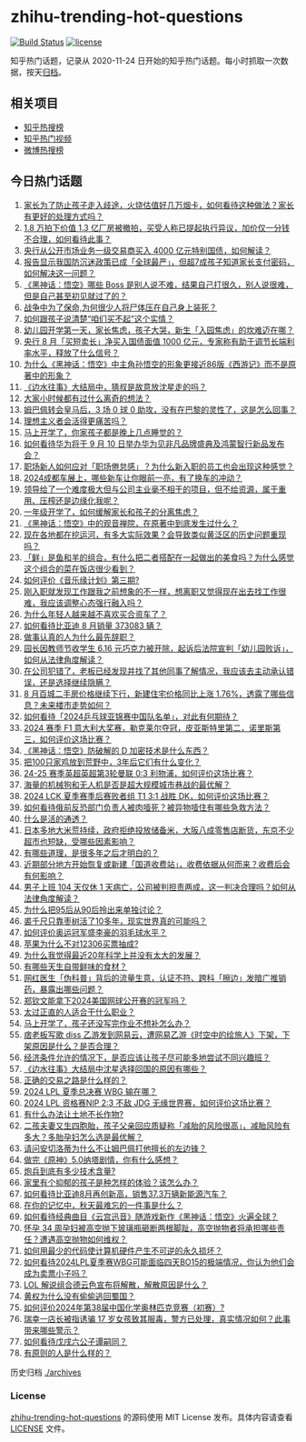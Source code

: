 # zhihu-trending-hot-questions

[![Build Status](https://github.com/justjavac/zhihu-trending-hot-questions/workflows/ci/badge.svg?branch=master)](https://github.com/justjavac/zhihu-trending-hot-questions/actions)
[![license](https://img.shields.io/github/license/justjavac/zhihu-trending-hot-questions)](https://github.com/justjavac/zhihu-trending-hot-questions/blob/master/LICENSE)

知乎热门话题，记录从 2020-11-24
日开始的知乎热门话题。每小时抓取一次数据，按天[归档](./archives)。

## 相关项目

- [知乎热搜榜](https://github.com/justjavac/zhihu-trending-top-search)
- [知乎热门视频](https://github.com/justjavac/zhihu-trending-hot-video)
- [微博热搜榜](https://github.com/justjavac/weibo-trending-hot-search)

## 今日热门话题

<!-- BEGIN -->
<!-- 最后更新时间 Mon Sep 02 2024 12:09:05 GMT+0800 (China Standard Time) -->

1. [家长为了防止孩子走入歧途，火烧估值好几万烟卡，如何看待这种做法？家长有更好的处理方式吗？](https://www.zhihu.com/question/665922357)
1. [1.8 万拍下价值 1.3 亿厂房被撤拍，买受人称已提起执行异议，加价仅一分钱不合理，如何看待此事？](https://www.zhihu.com/question/665819477)
1. [央行从公开市场业务一级交易商买入 4000 亿元特别国债，如何解读？](https://www.zhihu.com/question/665630235)
1. [报告显示我国防沉迷政策已成「全球最严」，但超7成孩子知道家长支付密码，如何解决这一问题？](https://www.zhihu.com/question/665723692)
1. [《黑神话：悟空》哪些 Boss 是别人说不难，结果自己打很久，别人说很难，但是自己甚至初见就过了的？](https://www.zhihu.com/question/665619719)
1. [战争中为了保命,为何很少人将尸体压在自己身上装死？](https://www.zhihu.com/question/629160901)
1. [如何跟孩子说清楚“咱们买不起”这个实情？](https://www.zhihu.com/question/665451884)
1. [幼儿园开学第一天，家长焦虑，孩子大哭，新生「入园焦虑」的坎难迈在哪？](https://www.zhihu.com/question/664872983)
1. [央行 8 月「买短卖长」净买入国债面值 1000 亿元，专家称有助于调节长端利率水平，释放了什么信号？](https://www.zhihu.com/question/665882646)
1. [为什么《黑神话：悟空》中主角孙悟空的形象更接近86版《西游记》而不是原著中的形象？](https://www.zhihu.com/question/665234962)
1. [《边水往事》大结局中，猜叔是故意放沈星走的吗？](https://www.zhihu.com/question/665702532)
1. [大家小时候都有过什么离奇的想法？](https://www.zhihu.com/question/663838831)
1. [姆巴佩转会皇马后，3 场 0 球 0 助攻，没有在巴黎的灵性了，这是怎么回事？](https://www.zhihu.com/question/665677699)
1. [理想主义者会活得更痛苦吗？](https://www.zhihu.com/question/665369720)
1. [马上开学了，你家孩子都是晚上几点睡觉的？](https://www.zhihu.com/question/665848036)
1. [如何看待华为将于 9 月 10 日举办华为见非凡品牌盛典及鸿蒙智行新品发布会？](https://www.zhihu.com/question/665968196)
1. [职场新人如何应对「职场倦怠感」？为什么新入职的员工也会出现这种感觉？](https://www.zhihu.com/question/662639474)
1. [2024成都车展上，哪些新车让你眼前一亮，有了换车的冲动？](https://www.zhihu.com/question/665288309)
1. [领导给了一个难度极大但与公司主业毫不相干的项目，但不给资源，属于重用、压榨还是边缘化我呢？](https://www.zhihu.com/question/665405087)
1. [一年级开学了，如何缓解家长和孩子的分离焦虑？](https://www.zhihu.com/question/665749715)
1. [《黑神话：悟空》中的观音禅院，在原著中到底发生过什么？](https://www.zhihu.com/question/665340174)
1. [现在各地都在挖运河，有多大实际效果？会导致类似黄泛区的历史问题重现吗？](https://www.zhihu.com/question/663362664)
1. [「鲜」是鱼和羊的组合，有什么把二者搭配在一起做出的美食吗？为什么感觉这个组合的菜在饭店很少看到？](https://www.zhihu.com/question/664293212)
1. [如何评价《音乐缘计划》第三期?](https://www.zhihu.com/question/665932198)
1. [刚入职就发现工作跟我之前想象的不一样，想离职又觉得现在出去找工作很难，我应该调整心态强行融入吗？](https://www.zhihu.com/question/662639420)
1. [为什么年轻人越来越不喜欢买合资车了？](https://www.zhihu.com/question/621599890)
1. [如何看待比亚迪 8 月销量 373083 辆？](https://www.zhihu.com/question/665920933)
1. [做事认真的人为什么最先辞职？](https://www.zhihu.com/question/665761587)
1. [园长因教师节收学生 6.16 元巧克力被开除，起诉后法院宣判「幼儿园败诉」，如何从法律角度解读？](https://www.zhihu.com/question/665872047)
1. [在公司犯错了，老板已经发现并找了其他同事了解情况，我应该去主动承认错误，还是选择继续隐瞒？](https://www.zhihu.com/question/665652332)
1. [8 月百城二手房价格继续下行，新建住宅价格同比上涨 1.76%，透露了哪些信息？未来楼市走势如何？](https://www.zhihu.com/question/665875580)
1. [如何看待「2024乒乓球亚锦赛中国队名单」，对此有何期待？](https://www.zhihu.com/question/665717043)
1. [2024 赛季 F1 意大利大奖赛，勒克莱尔夺冠，皮亚斯特里第二，诺里斯第三，如何评价这场比赛？](https://www.zhihu.com/question/665931122)
1. [《黑神话：悟空》防破解的 D 加密技术是什么东西？](https://www.zhihu.com/question/665793411)
1. [把100只家鸡放到荒野中，3年后它们有什么变化？](https://www.zhihu.com/question/434124471)
1. [24-25 赛季英超英超第3轮曼联 0:3 利物浦，如何评价这场比赛？](https://www.zhihu.com/question/665937787)
1. [海量的机械狗和无人机是否是超大规模城市巷战的最优解？](https://www.zhihu.com/question/665599295)
1. [2024 LCK 夏季赛季后赛败者组 T1 3:1 战胜 DK，如何评价这场比赛？](https://www.zhihu.com/question/665899181)
1. [如何看待俄前反恐部门负责人被肉噎死？被异物噎住有哪些急救方法？](https://www.zhihu.com/question/665623994)
1. [什么是活的通透？](https://www.zhihu.com/question/434203453)
1. [日本多地大米荒持续，政府拒绝投放储备米，大阪八成零售店断货，东京不少超市也短缺，受哪些因素影响？](https://www.zhihu.com/question/665787272)
1. [有哪些道理，是很多年之后才明白的？](https://www.zhihu.com/question/24407407)
1. [近期部分地方开始恢复或新建「国道收费站」，收费依据从何而来？收费后会有何影响？](https://www.zhihu.com/question/665800934)
1. [男子上班 104 天仅休 1 天病亡，公司被判担责两成，这一判决合理吗？如何从法律角度解读？](https://www.zhihu.com/question/665623081)
1. [为什么把95后从90后拎出来单独讨论？](https://www.zhihu.com/question/273736481)
1. [裘千尺只靠枣树活了10多年，现实世界真的可能吗？](https://www.zhihu.com/question/367199012)
1. [如何评价奥运冠军盛李豪的羽毛球水平？](https://www.zhihu.com/question/665879685)
1. [苹果为什么不对12306买票抽成?](https://www.zhihu.com/question/665800531)
1. [为什么我觉得最近20年科学上并没有太大的发展？](https://www.zhihu.com/question/285196424)
1. [有哪些天生自带鲜味的食材？](https://www.zhihu.com/question/664293162)
1. [网红医生「伪科普」背后的流量生意，认证不符、跨科「擦边」发暗广推销药，暴露出哪些问题？](https://www.zhihu.com/question/665871845)
1. [郑钦文能拿下2024美国网球公开赛的冠军吗？](https://www.zhihu.com/question/665720532)
1. [太过正直的人适合干什么职业？](https://www.zhihu.com/question/55244806)
1. [马上开学了，孩子还没写完作业不想补怎么办？](https://www.zhihu.com/question/665465095)
1. [痞老板写歌 diss 乙游发到网易云，遭网易乙游《时空中的绘旅人》下架，下架原因是什么？是否合理？](https://www.zhihu.com/question/665641456)
1. [经济条件允许的情况下，是否应该让孩子尽可能多地尝试不同兴趣班？](https://www.zhihu.com/question/665416158)
1. [《边水往事》大结局中沈星选择回国的原因有哪些？](https://www.zhihu.com/question/665641218)
1. [正确的交易之路是什么样的？](https://www.zhihu.com/question/665290432)
1. [2024 LPL 夏季总决赛 WBG 输在哪？](https://www.zhihu.com/question/665730568)
1. [2024 LPL 资格赛NIP 2:3 不敌 JDG 无缘世界赛，如何评价这场比赛？](https://www.zhihu.com/question/665914026)
1. [有什么办法让土地不长作物?](https://www.zhihu.com/question/654574691)
1. [二孩夫妻又生四胞胎，孩子父亲回应质疑称「减胎的风险很高」，减胎风险有多大？多胎孕妇怎么选是最优解？](https://www.zhihu.com/question/665599987)
1. [请问安切洛蒂为什么不让姆巴佩打他擅长的左边锋？](https://www.zhihu.com/question/665522734)
1. [做完《原神》5.0纳塔剧情，你有什么感想？](https://www.zhihu.com/question/665549091)
1. [炮兵到底有多少技术含量?](https://www.zhihu.com/question/661957618)
1. [家里有个抑郁的孩子是种怎样的体验？该怎么办？](https://www.zhihu.com/question/664782278)
1. [如何看待比亚迪8月再创新高，销售37.3万辆新能源汽车？](https://www.zhihu.com/question/665921770)
1. [在你的记忆中，秋天最难忘的一件事是什么？](https://www.zhihu.com/question/665722053)
1. [如何看待经典曲目《云宫迅音》随游戏新作《黑神话：悟空》火遍全球？](https://www.zhihu.com/question/665540185)
1. [怀孕 34 周孕妇被高空抛下玻璃瓶砸断两根脚趾，高空抛物者将承担哪些责任？遭遇高空抛物如何维权？](https://www.zhihu.com/question/665808337)
1. [如何用最少的代码使计算机硬件产生不可逆的永久损坏？](https://www.zhihu.com/question/664732350)
1. [如何看待2024LPL夏季赛WBG可能面临四天BO15的极端情况，你认为他们会成为卖票小子吗？](https://www.zhihu.com/question/665317402)
1. [LOL 解说组合德云色宣布将解散，解散原因是什么？](https://www.zhihu.com/question/665455232)
1. [黄权为什么没有偷偷逃回蜀国？](https://www.zhihu.com/question/661221458)
1. [如何评价2024年第38届中国化学奥林匹克竞赛（初赛）?](https://www.zhihu.com/question/665281234)
1. [瑞幸一店长被指诱骗 17 岁女孩致其服毒，警方已处理，真实情况如何？此事带来哪些警示？](https://www.zhihu.com/question/665787016)
1. [如何看待戊戌六公子谭嗣同？](https://www.zhihu.com/question/658306194)
1. [有原则的人是什么样的？](https://www.zhihu.com/question/265369690)

<!-- END -->

历史归档 [./archives](./archives)

### License

[zhihu-trending-hot-questions](https://github.com/justjavac/zhihu-trending-hot-questions)
的源码使用 MIT License 发布。具体内容请查看 [LICENSE](./LICENSE) 文件。
